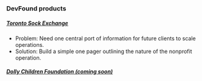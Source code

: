 ### DevFound products

##### [Toronto Sock Exchange](https://developers-foundation.github.io/tse/index.html)
+ Problem: Need one central port of information for future clients to scale operations.
+ Solution: Build a simple one pager outlining the nature of the nonprofit operation. 


##### [Dolly Children Foundation (coming soon)](#)
